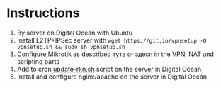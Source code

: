 # Instructions
1. By server on Digital Ocean with Ubuntu
2. Install L2TP+IPSec server with `wget https://git.io/vpnsetup -O vpnsetup.sh && sudo sh vpnsetup.sh`
3. Configure Mikrotik as described [тута](https://mr-allen.com/mikrotik/incremental-rkn-bypass) or [здеся](https://medium.com/@Croozy/mikrotik-%D0%B8-%D1%80%D0%BE%D1%81%D0%BA%D0%BE%D0%BC%D0%BD%D0%B0%D0%B4%D0%B7%D0%BE%D1%80-%D1%8D%D1%84%D1%84%D0%B5%D0%BA%D1%82%D0%B8%D0%B2%D0%BD%D1%8B%D0%B9-%D0%B8-%D0%B0%D0%B2%D1%82%D0%BE%D0%BC%D0%B0%D1%82%D0%B8%D0%B7%D0%B8%D1%80%D0%BE%D0%B2%D0%B0%D0%BD%D0%BD%D1%8B%D0%B9-%D0%BE%D0%B1%D1%85%D0%BE%D0%B4-%D0%BE%D1%88%D0%B8%D0%B1%D0%BE%D1%87%D0%BD%D1%8B%D1%85-%D0%B1%D0%BB%D0%BE%D0%BA%D0%B8%D1%80%D0%BE%D0%B2%D0%BE%D0%BA-b58647f7d314) in the VPN, NAT and scripting parts
4. Add to cron [update-rkn.sh](update-rkn.sh) script on the server in Digital Ocean
5. Install and configure nginx/apache on the server in Digital Ocean